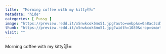 ```yaml
---
title:  "Morning coffee with my kitty😻☠"
metadate: "hide"
categories: [ Pussy ]
image: "https://preview.redd.it/x5nwkcok6mo51.jpg?auto=webp&s=0a8ac3cd726e327446d2603b7bc9a78b500de16b"
thumb: "https://preview.redd.it/x5nwkcok6mo51.jpg?width=1080&crop=smart&auto=webp&s=4c3c9ea0707c5ba54b304e0deb6fa0f1726a7df5"
visit: ""
---
```

Morning coffee with my kitty😻☠

